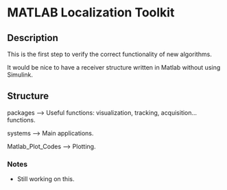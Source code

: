 # MATLAB Localization Toolkit
## Description

This is the first step to verify the correct functionality of new algorithms. 

It would be nice to have a receiver structure written in Matlab without using Simulink. 

## Structure

packages --> Useful functions: visualization, tracking, acquisition... functions.

systems --> Main applications.

Matlab_Plot_Codes --> Plotting.

### Notes

* Still working on this.
